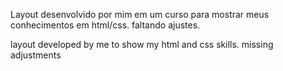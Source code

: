 Layout desenvolvido por mim em um curso para mostrar meus conhecimentos em html/css.
faltando ajustes.

layout developed by me to show my html and css skills.
missing adjustments

